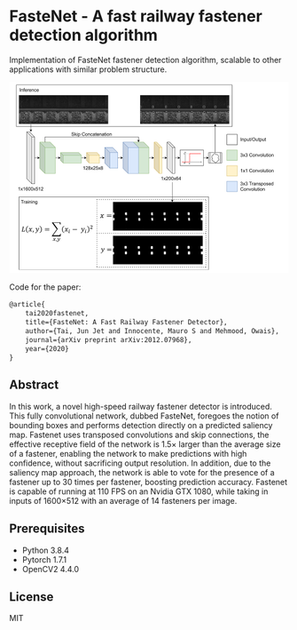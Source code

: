 # FasteNet - A fast railway fastener detection algorithm

Implementation of FasteNet fastener detection algorithm, scalable to other applications with similar problem structure.

![FasteNet Architecture](FasteNet.png)

Code for the paper:

    @article{
        tai2020fastenet,
        title={FasteNet: A Fast Railway Fastener Detector},
        author={Tai, Jun Jet and Innocente, Mauro S and Mehmood, Owais},
        journal={arXiv preprint arXiv:2012.07968},
        year={2020}
    }
    
## Abstract

In this work, a novel high-speed railway fastener detector is introduced. This fully convolutional network, dubbed FasteNet, foregoes the notion of bounding boxes and performs detection directly on a predicted saliency map. Fastenet uses transposed convolutions and skip connections, the effective receptive field of the network is 1.5× larger than the average size of a fastener, enabling the network to make predictions with high confidence, without sacrificing output resolution. In addition, due to the saliency map approach, the network is able to vote for the presence of a fastener up to 30 times per fastener, boosting prediction accuracy. Fastenet is capable of running at 110 FPS on an Nvidia GTX 1080, while taking in inputs of 1600×512 with an average of 14 fasteners per image.

## Prerequisites

- Python 3.8.4
- Pytorch 1.7.1
- OpenCV2 4.4.0

## License

MIT
